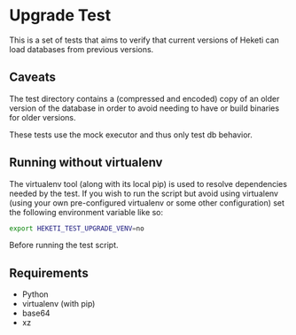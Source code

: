 
# Upgrade Test

This is a set of tests that aims to verify that current versions of Heketi
can load databases from previous versions.

## Caveats

The test directory contains a (compressed and encoded) copy of an older
version of the database in order to avoid needing to have or build binaries
for older versions.

These tests use the mock executor and thus only test db behavior.

## Running without virtualenv

The virtualenv tool (along with its local pip) is used to resolve
dependencies needed by the test. If you wish to run the script but avoid
using virtualenv (using your own pre-configured virtualenv or some
other configuration) set the following environment variable like so:

```sh
export HEKETI_TEST_UPGRADE_VENV=no
```

Before running the test script.

## Requirements

* Python
* virtualenv (with pip)
* base64
* xz


